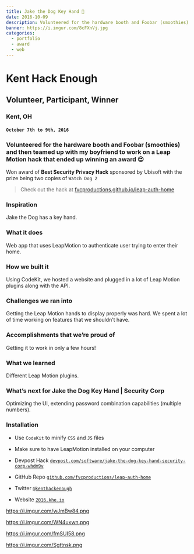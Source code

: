 ```yaml
---
title: Jake the Dog Key Hand 🐶
date: 2016-10-09
description: Volunteered for the hardware booth and Foobar (smoothies) and then teamed up with my boyfriend to work on a Leap Motion hack that ended up winning an award 🏆
banner: https://i.imgur.com/8cFXnVj.jpg
categories:
  - portfolio
  - award
  - web
---
```


# Kent Hack Enough

## Volunteer, Participant, Winner

### Kent, OH

#### `October 7th to 9th, 2016`

### Volunteered for the hardware booth and Foobar (smoothies) and then teamed up with my boyfriend to work on a Leap Motion hack that ended up winning an award 😍

Won award of **Best Security Privacy Hack** sponsored by Ubisoft with the prize being two copies of `Watch Dog 2`

> Check out the hack at [fvcproductions.github.io/leap-auth-home](https://fvcproductions.tech/leap-auth-home)

### Inspiration

Jake the Dog has a key hand.

### What it does

Web app that uses LeapMotion to authenticate user trying to enter their home.

### How we built it

Using CodeKit, we hosted a website and plugged in a lot of Leap Motion plugins along with the API.

### Challenges we ran into

Getting the Leap Motion hands to display properly was hard. We spent a lot of time working on features that we shouldn’t have.

### Accomplishments that we’re proud of

Getting it to work in only a few hours!

### What we learned

Different Leap Motion plugins.

### What’s next for Jake the Dog Key Hand | Security Corp

Optimizing the UI, extending password combination capabilities (multiple numbers).

### Installation

* Use `CodeKit` to minify `CSS` and `JS` files
* Make sure to have LeapMotion installed on your computer

* Devpost Hack [`devpost.com/software/jake-the-dog-key-hand-security-corp-whdm9v`](https://devpost.com/software/jake-the-dog-key-hand-security-corp-whdm9v)
* GitHub Repo [`github.com/fvcproductions/leap-auth-home`](https://fvcproductions/leap-auth-home)
* Twitter [`@kenthackenough`](https://twitter.com/kenthackenough)
* Website [`2016.khe.io`](https://2016.khe.io/)

https://i.imgur.com/wJmBw84.png

https://i.imgur.com/WN4uxwn.png

https://i.imgur.com/fmSUI58.png

https://i.imgur.com/Sgttnsk.png

